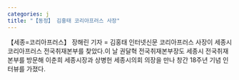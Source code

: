 ```yaml
---
categories: j
title: "【동정】 김홍태 코리아프러스 사장"
---
```

【세종=코리아프러스】 장해린 기자 = 김홍태 인터넷신문 코리아프러스 사장이 세종시 코리아프러스 전국취재본부를 찾았다.이 날 권달혁 전국취재본부장도 세종시 전국취재본부를 방문해 이춘희 세종시장과 상병헌 세종시의회 의장을 만나 창간 18주년 기념 인터뷰를 가졌다.